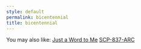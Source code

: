 ```yaml
---
style: default
permalink: bicentennial
title: bicentennial
---
```

You may also like:
[Just a Word to Me](http://scp-wiki.net/just-a-word-to-me)
[SCP-837-ARC](http://scp-wiki.net/scp-837-arc)